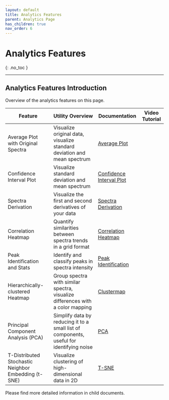 ```yaml
---
layout: default
title: Analytics Features
parent: Analytics Page
has_children: true
nav_order: 6
---
```


# Analytics Features
{: .no_toc }

---

## Analytics Features Introduction

Overview of the analytics features on this page.

| Feature                                             | Utility Overview                                                                         | Documentation    | Video Tutorial |
|-----------------------------------------------------|------------------------------------------------------------------------------------------|--------------|-----------|
| Average Plot with Original Spectra                  | Visualize original data, visualize standard deviation and mean spectrum                  | [Average Plot](Analytics_Features/Average_Plot/)             |    |
| Confidence Interval Plot                            | Visualize standard deviation and mean spectrum                                           | [Confidence Interval Plot](Analytics_Features/Confidence_Interval_Plot/)             |   |
| Spectra Derivation                                  | Visualize the first and second derivatives of your data     | [Spectra Derivation](Analytics_Features/Derivative_Analysis/)             |   |
| Correlation Heatmap                                 | Quantify similarities between spectra trends in a grid format                            | [Correlation Heatmap](Analytics_Features/Correlation_Heatmap/)             |   |
| Peak Identification and Stats                       | Identify and classify peaks in spectra intensity                                         | [Peak Identification](Analytics_Features/Peak_Identification/)             |    |
| Hierarchically-clustered Heatmap                    | Group spectra with similar spectra, visualize differences with a color mapping           | [Clustermap](Analytics_Features/Clustermap/)             |    |
| Principal Component Analysis (PCA)                  | Simplify data by reducing it to a small list of components, useful for identifying noise | [PCA](Analytics_Features/Principal_Component_Analysis/)             |    |
| T-Distributed Stochastic Neighbor Embedding (t-SNE) | Visualize clustering of high-dimensional data in 2D                                      | [T-SNE](Analytics_Features/T-SNE/)             |    |

Please find more detailed information in child documents.